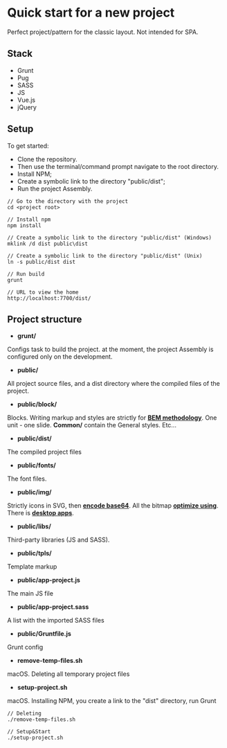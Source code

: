 # Quick start for a new project #
Perfect project/pattern for the classic layout. Not intended for SPA.

## Stack ##
- Grunt
- Pug
- SASS
- JS
- Vue.js
- jQuery

## Setup ##

To get started:
- Clone the repository.
- Then use the terminal/command prompt navigate to the root directory.
- Install NPM;
- Create a symbolic link to the directory "public/dist";
- Run the project Assembly.

```
// Go to the directory with the project
cd <project root>
```
```
// Install npm
npm install
```
```
// Create a symbolic link to the directory "public/dist" (Windows)
mklink /d dist public\dist
```
```
// Create a symbolic link to the directory "public/dist" (Unix)
ln -s public/dist dist
```
```
// Run build
grunt
```
```
// URL to view the home
http://localhost:7700/dist/
```

## Project structure ##

- **grunt/**

Configs task to build the project. at the moment, the project Assembly is configured only on the development.

- **public/**

All project source files, and a dist directory where the compiled files of the project.

- **public/block/**

Blocks. Writing markup and styles are strictly for **[BEM methodology](https://ru.bem.info/methodology/quick-start/)**.
One unit - one slide. **Common/** contain the General styles. Etc...

- **public/dist/**

The compiled project files

- **public/fonts/**

The font files.

- **public/img/**

Strictly icons in SVG, then **[encode base64](https://www.base64-image.de)**.
All the bitmap **[optimize using](https://tinypng.com)**.
There is **[desktop apps](https://github.com/kyleduo/TinyPNG4Mac)**.

- **public/libs/**

Third-party libraries (JS and SASS).

- **public/tpls/**

Template markup

- **public/app-project.js**

The main JS file

- **public/app-project.sass**

A list with the imported SASS files

- **public/Gruntfile.js**

Grunt сonfig

- **remove-temp-files.sh**

macOS. Deleting all temporary project files

- **setup-project.sh**

macOS. Installing NPM, you create a link to the "dist" directory, run Grunt

```
// Deleting
./remove-temp-files.sh
```
```
// Setup&Start
./setup-project.sh
```
